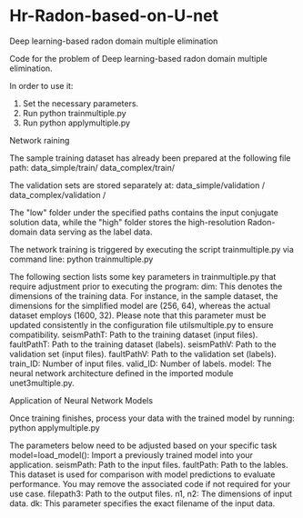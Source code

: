 # Hr-Radon-based-on-U-net
Deep learning-based radon domain multiple elimination

Code for the problem of Deep learning-based radon domain multiple elimination.

In order to use it:
1. Set the necessary parameters.
2. Run python trainmultiple.py
3. Run python applymultiple.py

Network raining

The sample training dataset has already been prepared at the following file path:
data_simple/train/
data_complex/train/

The validation sets are stored separately at:
data_simple/validation /
data_complex/validation /

The "low" folder under the specified paths contains the input conjugate solution data, while the "high" folder stores the high-resolution Radon-domain data serving as the label data.

The network training is triggered by executing the script trainmultiple.py via command line:
 python trainmultiple.py  

The following section lists some key parameters in trainmultiple.py that require adjustment prior to executing the program:
dim: This denotes the dimensions of the training data. For instance, in the sample dataset, the dimensions for the simplified model are (256, 64), whereas the actual dataset employs (1600, 32). Please note that this parameter must be updated consistently in the configuration file utilsmultiple.py to ensure compatibility.
seismPathT: Path to the training dataset (input files).
faultPathT: Path to the training dataset (labels).
seismPathV: Path to the validation set (input files).
faultPathV: Path to the validation set (labels).
train_ID: Number of input files.
valid_ID: Number of labels.
model: The neural network architecture defined in the imported module unet3multiple.py.

Application of Neural Network Models

Once training finishes, process your data with the trained model by running:
python applymultiple.py

The parameters below need to be adjusted based on your specific task
model=load_model(): Import a previously trained model into your application.
seismPath: Path to the input files.
faultPath: Path to the lables. This dataset is used for comparison with model predictions to evaluate performance. You may remove the associated code if not required for your use case.
filepath3: Path to the output files.
n1, n2: The dimensions of input data.
dk: This parameter specifies the exact filename of the input data.
